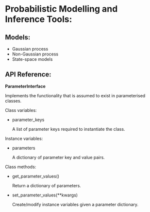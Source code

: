 # Probabilistic Modelling and Inference Tools:

## Models:

* Gaussian process
* Non-Gaussian process
* State-space models

## API Reference:

**ParameterInterface**

Implements the functionality that is assumed to exist in parameterised classes.

Class variables:

* parameter_keys

    A list of parameter keys required to instantiate the class.

Instance variables:

* parameters

    A dictionary of parameter key and value pairs.

Class methods:

* get_parameter_values()

    Return a dictionary of parameters.

* set_parameter_values(**kwargs)

    Create/modify instance variables given a parameter dictionary.
